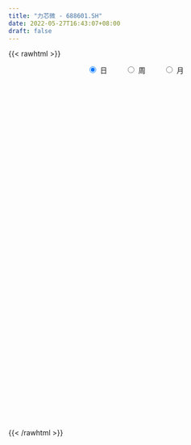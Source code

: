 ```yaml
---
title: "力芯微 - 688601.SH"
date: 2022-05-27T16:43:07+08:00
draft: false
---
```

{{< rawhtml >}}
    <div style="text-align: center">
        <label style="padding: 1rem;"><input style="margin-right: .5rem" type="radio" name="period" value="D" checked onclick="period_change(this)">日</label>
        <label style="padding: 1rem;"><input style="margin-right: .5rem" type="radio" name="period" value="W" onclick="period_change(this)">周</label>
        <label style="padding: 1rem;"><input style="margin-right: .5rem" type="radio" name="period" value="M" onclick="period_change(this)">月</label>
    </div>
    <div id="chart" style="height: 700px;"></div> 
    <script type="text/javascript">
        const D_v = [106010.79,66265.28,65886.98,51580.26,28597.3,44887.31,43051.8,30208.47,32520.2,18064.12,21737.22,28715.81,14627.27,16849.89,11795.73,14945.6,8912.02,27215.12,22547.42,14266.21,21036.78,35371.4,22296.87,30743.94,25886.71,23208.21,23615.58,20121.57,14357.77,10644.77,20770.41,14861.12,8987.43,12424.34,9803.27,11783.13,8488.34,8456.62,7541.01,7945.83,9963.67,8731.49,18484.64,17126.97,11623.48,10377.92,10249.17,7060.91,5847.32,6580.04,8089.03,10563.13,6131.22,4944.77,9423.95,6017.74,6697.17,3934.91,4463.93,9339.18,5462.47,4480.7,3794.76,8226.85,4764.77,5932.0,5663.68,4098.17,6621.3,7520.39,6627.91,4536.51,17873.53,8544.03,8451.92,5766.81,5192.91,6587.8,5874.91,5989.06,12021.63,9343.62,9976.24,9512.15,10328.0,10313.9,6699.3,9452.49,7972.89,8959.97,6595.98,9278.28,7309.89,9662.14,6560.57,5134.03,5124.71,8603.16,8850.22,6782.21,7602.39,7569.49,4651.84,6132.69,6762.94,7518.23,6674.69,5525.07,6102.58,6149.09,4096.07,4201.02,5863.97,4736.71,4384.48,5557.67,4341.14,6544.4,3937.61,4993.01,6838.75,4011.24,6127.2,4441.47,6522.38,7524.26,9168.15,7092.64,8618.43,8370.73,4793.9,5918.54,5328.73,5791.24,5434.9,5002.76,9179.89,5506.48,21338.4,21917.0,16381.68,12288.24,7497.1,9914.55,11667.65,15742.46,10594.17,7014.47,10370.49,9234.41,10859.87,13590.66,7835.8,5274.0,5157.3,5564.37,5674.7,5434.82,8478.45,11998.39,10003.67,6530.2,10411.84,7837.25,4181.95,5259.27,5405.09,4490.16,6660.83,9590.77,8522.06,7978.6,4892.73,7403.46,7779.13,6950.08,4338.4,23331.15,28995.85,20811.18,11096.19,8421.75,7037.35,15666.59,10110.18,11994.84,11993.08,8547.32,6203.55,6978.47,6379.47,6589.1,7396.62,17695.46,6626.99,9922.37,6768.39,4652.6,4743.56,6060.81,6464.03,5634.59,9681.16,8039.77,8215.59,8567.81,7666.91,11177.85,10540.91,10497.37,6519.88,8371.4,6870.0,9773.8,7042.15,8828.17,5344.42,4364.27,9650.16,5515.49,8387.99,6144.95]
const D_histogram = [0.0,0.5699683191,2.1056420469,1.5394337226,1.3165220214,1.0679524706,1.1964141187,1.1780781548,1.4257230585,1.167113336,0.7287549823,-0.2537596936,-0.8976555466,-1.3049094929,-1.7605438962,-2.4915590184,-2.7007735501,-2.1497321953,-1.3576876501,-0.7873982263,0.1756389653,0.7804551694,1.2589871583,2.948942094,4.445395958,4.8833604099,3.3780999475,3.3099349591,3.2892829398,3.1501428977,3.5695201702,3.1271015774,2.3892114474,1.7317853376,0.3421568818,0.0646780613,-0.7045977175,-1.2310140615,-1.3582187027,-1.995535381,-2.5093169966,-2.6090276461,-3.039667781,-2.2131637964,-2.4482360968,-3.1173491478,-4.0290036395,-4.4080966252,-4.7660950253,-4.5289958316,-4.1388683697,-3.3845583197,-2.8923181527,-2.5556937657,-1.8914427271,-1.7249197843,-1.6440071759,-1.5266843675,-1.490534289,-1.4873009473,-1.5363104967,-1.2377099378,-0.860725158,-0.1148666781,0.4573120051,0.2588272905,0.6485296681,0.9524523671,0.7228245566,0.0621390252,-0.2446275205,-0.3262253389,0.8168414015,1.5517453551,1.9741959691,1.9917644671,1.6532121176,1.5037666828,1.6127925412,1.4482129713,1.5436886136,1.7822342387,2.1249144773,2.4739620293,2.7460686251,2.9411945182,2.9292777143,3.107053599,2.7179280374,2.9597988566,2.7905498515,2.5162237537,1.9693558348,1.1099235979,0.2769625414,-0.0796627512,-0.4228426204,-0.1015368576,0.6012833284,0.921103443,1.1998623938,0.8750650178,0.5891492026,0.2741191851,-0.3130586031,-1.0139833752,-1.7363818054,-2.214460031,-2.7727463126,-3.3355852656,-3.4157937991,-3.1625104683,-3.0856217666,-2.6755094555,-2.3512250215,-2.4204247657,-2.3870306184,-2.6903168463,-2.7620388647,-2.6609330702,-2.0991914961,-1.7873891249,-1.8209263463,-1.4888168565,-1.0240405995,-0.8693626954,-0.4113286114,-0.0755922048,-0.1182257272,-0.2546386997,-0.2447433229,-0.3797989531,-0.3318844372,-0.4343803128,-0.1717139599,0.065954104,0.4879274692,0.8841500492,1.9331281043,3.2087412186,3.6860372925,3.5172227494,3.1486030602,2.5723444754,1.8198518319,0.5657685623,-0.6603116887,-1.2801720248,-1.9148995146,-1.6620984244,-1.2235431851,-0.6475165757,-0.6638438549,-0.4582924973,-0.4038877235,-0.2062786934,-0.2860648965,-0.4485819066,-0.5055520193,0.1505811419,0.1782538049,0.412990714,0.9977928723,1.1307042065,1.0564970417,0.7949419122,0.7349889155,0.3764342471,0.1532552219,0.2959642061,0.1858306418,-0.0666447106,-0.5339130292,-1.2750917327,-1.362504861,-1.2621679267,-1.182339971,0.5856902135,2.599503255,3.8734587065,4.20892693,4.1047701192,3.8766355354,3.2293469284,2.8573725885,2.6036894409,2.7525988879,1.9912009783,1.1331002264,0.5797824612,-0.3405245975,-1.0357104454,-1.8428869078,-2.7003997198,-3.2915086613,-2.873789617,-2.7446322874,-2.5366830669,-2.4596028583,-2.5423089066,-3.2988398498,-3.6684169345,-3.3057542448,-2.8598604433,-2.1565570491,-1.5675423912,-1.2183371857,-1.1777482353,-0.7011781288,0.1325112565,0.6783493245,1.1900254846,1.4476929795,1.6346768771,1.7816031205,2.170268027,2.1612690506,2.0721518741,1.4030803685,0.9435544441,0.219938666,-0.2648200992]
const D_fast = [0.0,0.7124603989,2.7745446384,2.5931947448,2.699413549,2.7178321158,3.1453972936,3.4215808683,4.0256565366,4.0588251481,3.80265554,2.7567009407,1.8883912011,1.1549098815,0.2591395042,-1.0947653726,-1.9791732918,-1.9655649858,-1.5129423531,-1.1395024859,-0.132555553,0.6673744434,1.4606532219,3.8878436812,6.4956465347,8.154451089,7.4937156134,8.2530343649,9.0547030806,9.7030987629,11.0148560779,11.3542128794,11.2136256113,10.9891458359,9.6850566006,9.4237472954,8.4783220872,7.6441522279,7.177392911,6.0411923874,4.9000815226,4.1481139616,2.9575568815,3.230769917,2.3836385924,0.9351882545,-0.9837171471,-2.4648342891,-4.0143564455,-4.9095062097,-5.5540958402,-5.6459253702,-5.8767647414,-6.1790637958,-5.987673439,-6.2523804423,-6.5824696278,-6.8468179113,-7.1833014051,-7.5518933002,-7.9849804738,-7.9958073993,-7.834003909,-7.1168620986,-6.4303554141,-6.5641333062,-6.0122985115,-5.4702627207,-5.5191843921,-6.1643351672,-6.5322585931,-6.6954127462,-5.3481356553,-4.225295363,-3.3092957567,-2.7937861419,-2.7190354621,-2.4925392262,-1.9803152325,-1.7828415596,-1.3014437639,-0.6173395791,0.2565692789,1.2241073382,2.1827310902,3.1131556129,3.8335582376,4.788097522,5.0784539697,6.0602745031,6.5886629609,6.9433928015,6.8888638413,6.3069125039,5.5431920828,5.1666511023,4.717760578,5.0136821265,5.8668231445,6.4169191199,6.9956436691,6.8896125476,6.750984033,6.5044838118,5.8390413729,4.8846207569,3.7281268754,2.696433642,1.4449607823,0.0482255129,-0.8859314703,-1.4232757567,-2.1177924966,-2.3765575494,-2.6400793707,-3.3143853063,-3.8777488136,-4.8536142531,-5.6158459877,-6.1799734608,-6.1430297607,-6.2780746707,-6.7668434786,-6.806938203,-6.5981720959,-6.6608348656,-6.3056329345,-5.988794579,-6.0609845332,-6.2610571807,-6.3123476347,-6.542353003,-6.5774095965,-6.7885005503,-6.5687626874,-6.3146060975,-5.770650865,-5.1533907727,-3.6211306915,-1.5433322725,-0.1445268756,0.5659642687,0.9844953446,1.0513228787,0.7537931931,-0.358847936,-1.750006109,-2.6899094514,-3.8033618199,-3.9660853357,-3.8334158927,-3.4192684272,-3.6015566701,-3.5105784369,-3.5571455939,-3.4111062372,-3.5624086644,-3.8370711511,-4.0204292686,-3.326650822,-3.2544147077,-2.9164301201,-2.0821797438,-1.6665923579,-1.4766752623,-1.5394949138,-1.4157006816,-1.6801467882,-1.865012008,-1.6483119722,-1.711987876,-1.9811244061,-2.581870982,-3.6418226186,-4.0698619622,-4.2850670096,-4.5008240466,-2.5863713087,0.0773175465,2.3196376746,3.7073376306,4.6293733496,5.3703976496,5.5304457748,5.8728145819,6.2700537946,7.1071129635,6.8435152986,6.2686896033,5.8603174534,4.8548792453,3.900765786,2.6328675967,1.1002548547,-0.3137312521,-0.614459612,-1.1714603543,-1.5976819005,-2.1355024065,-2.8537856815,-4.4350265872,-5.7217079054,-6.185483777,-6.4545550863,-6.2903909544,-6.0932618943,-6.0486409852,-6.3024890936,-6.0012135194,-5.13439632,-4.4189709208,-3.6097883895,-2.9901976498,-2.3945445329,-1.8022175093,-0.8709855962,-0.3396673098,0.0892534821,-0.2290479313,-0.4526852447,-1.1213163564,-1.6722801463]
const D_slow = [0.0,0.1424920798,0.6689025915,1.0537610222,1.3828915275,1.6498796452,1.9489831749,2.2435027136,2.5999334782,2.8917118122,3.0739005577,3.0104606343,2.7860467477,2.4598193744,2.0196834004,1.3967936458,0.7216002583,0.1841672095,-0.1552547031,-0.3521042596,-0.3081945183,-0.1130807259,0.2016660636,0.9389015871,2.0502505766,3.2710906791,4.115615666,4.9430994058,5.7654201407,6.5529558651,7.4453359077,8.227111302,8.8244141639,9.2573604983,9.3428997187,9.3590692341,9.1829198047,8.8751662893,8.5356116137,8.0367277684,7.4093985192,6.7571416077,5.9972246625,5.4439337134,4.8318746892,4.0525374022,3.0452864924,1.9432623361,0.7517385797,-0.3805103782,-1.4152274706,-2.2613670505,-2.9844465887,-3.6233700301,-4.0962307119,-4.527460658,-4.9384624519,-5.3201335438,-5.6927671161,-6.0645923529,-6.4486699771,-6.7580974615,-6.973278751,-7.0019954205,-6.8876674193,-6.8229605966,-6.6608281796,-6.4227150878,-6.2420089487,-6.2264741924,-6.2876310725,-6.3691874072,-6.1649770569,-5.7770407181,-5.2834917258,-4.785550609,-4.3722475796,-3.996305909,-3.5931077737,-3.2310545308,-2.8451323775,-2.3995738178,-1.8683451984,-1.2498546911,-0.5633375349,0.1719610947,0.9042805233,1.681043923,2.3605259324,3.1004756465,3.7981131094,4.4271690478,4.9195080065,5.196988906,5.2662295413,5.2463138535,5.1406031984,5.1152189841,5.2655398161,5.4958156769,5.7957812753,6.0145475298,6.1618348304,6.2303646267,6.1520999759,5.8986041321,5.4645086808,4.910893673,4.2177070949,3.3838107785,2.5298623287,1.7392347117,0.96782927,0.2989519061,-0.2888543492,-0.8939605407,-1.4907181953,-2.1632974068,-2.853807123,-3.5190403905,-4.0438382646,-4.4906855458,-4.9459171324,-5.3181213465,-5.5741314964,-5.7914721702,-5.8943043231,-5.9132023743,-5.9427588061,-6.006418481,-6.0676043117,-6.16255405,-6.2455251593,-6.3541202375,-6.3970487275,-6.3805602015,-6.2585783342,-6.0375408219,-5.5542587958,-4.7520734911,-3.830564168,-2.9512584807,-2.1641077156,-1.5210215968,-1.0660586388,-0.9246164982,-1.0896944204,-1.4097374266,-1.8884623052,-2.3039869113,-2.6098727076,-2.7717518515,-2.9377128152,-3.0522859396,-3.1532578704,-3.2048275438,-3.2763437679,-3.3884892446,-3.5148772494,-3.4772319639,-3.4326685127,-3.3294208341,-3.0799726161,-2.7972965644,-2.533172304,-2.334436826,-2.1506895971,-2.0565810353,-2.0182672298,-1.9442761783,-1.8978185178,-1.9144796955,-2.0479579528,-2.366730886,-2.7073571012,-3.0228990829,-3.3184840756,-3.1720615223,-2.5221857085,-1.5538210319,-0.5015892994,0.5246032304,1.4937621142,2.3010988464,3.0154419935,3.6663643537,4.3545140757,4.8523143203,5.1355893769,5.2805349922,5.1954038428,4.9364762314,4.4757545045,3.8006545745,2.9777774092,2.259330005,1.5731719331,0.9390011664,0.3241004518,-0.3114767749,-1.1361867373,-2.0532909709,-2.8797295322,-3.594694643,-4.1338339053,-4.5257195031,-4.8303037995,-5.1247408583,-5.3000353905,-5.2669075764,-5.0973202453,-4.7998138741,-4.4378906293,-4.02922141,-3.5838206299,-3.0412536231,-2.5009363605,-1.9828983919,-1.6321282998,-1.3962396888,-1.3412550223,-1.4074600471]
const D_data = [['2021-06-28', 158.7774, 154.808, 154.0439, 181.6017],['2021-06-29', 155.0164, 163.7392, 155.0164, 169.6934],['2021-06-30', 167.5896, 182.6933, 167.5896, 199.2657],['2021-07-01', 175.7666, 160.5637, 158.9759, 175.7666],['2021-07-02', 160.8614, 164.0468, 160.4644, 168.2445],['2021-07-05', 162.0522, 163.6201, 147.8615, 165.714],['2021-07-06', 160.4942, 169.1873, 160.256, 178.5254],['2021-07-07', 164.7316, 168.8995, 156.8721, 172.5315],['2021-07-08', 169.6934, 174.2483, 166.0216, 182.1177],['2021-07-09', 171.5788, 169.3063, 167.014, 176.6299],['2021-07-12', 169.7033, 166.3491, 159.9782, 171.6781],['2021-07-13', 164.2552, 156.2965, 153.8851, 166.617],['2021-07-14', 153.8156, 156.0782, 153.8156, 159.4621],['2021-07-15', 156.7927, 155.6813, 149.1019, 159.0354],['2021-07-16', 153.8156, 151.821, 151.1363, 158.6782],['2021-07-19', 150.6202, 143.6836, 143.6142, 150.6202],['2021-07-20', 144.8844, 145.7378, 143.8424, 147.4744],['2021-07-21', 144.4874, 154.3118, 144.3981, 158.7278],['2021-07-22', 152.9225, 159.5713, 150.3523, 163.6201],['2021-07-23', 158.5789, 159.5911, 155.4629, 163.5407],['2021-07-26', 160.3156, 168.3834, 158.7774, 173.2659],['2021-07-27', 167.2125, 168.5025, 163.3621, 187.1093],['2021-07-28', 166.2697, 170.6857, 160.5736, 178.6246],['2021-07-29', 175.1513, 193.5298, 173.1071, 200.4466],['2021-07-30', 188.5482, 202.9374, 187.4467, 213.9327],['2021-08-02', 198.4718, 199.0473, 188.5283, 207.403],['2021-08-03', 195.5939, 175.6376, 174.4567, 199.4641],['2021-08-04', 175.5384, 192.7161, 174.9132, 193.0039],['2021-08-05', 188.9253, 196.487, 185.5909, 201.4488],['2021-08-06', 196.487, 198.0351, 188.6673, 200.9527],['2021-08-09', 192.081, 209.4969, 189.5405, 213.4068],['2021-08-10', 209.3778, 202.4412, 197.4794, 214.2304],['2021-08-11', 202.4412, 198.9679, 197.4794, 207.403],['2021-08-12', 196.487, 199.1366, 194.3039, 208.9213],['2021-08-13', 194.3039, 186.5635, 185.4619, 198.6504],['2021-08-16', 184.7276, 197.4794, 182.7627, 199.0672],['2021-08-17', 195.4947, 189.5405, 187.5558, 201.7267],['2021-08-18', 188.5482, 189.5802, 180.6093, 194.9985],['2021-08-19', 187.7344, 193.0138, 185.968, 198.0252],['2021-08-20', 193.51, 184.3803, 182.6933, 197.3603],['2021-08-23', 185.1742, 182.0978, 178.9818, 188.7963],['2021-08-24', 182.594, 184.5787, 180.6192, 189.8978],['2021-08-25', 183.5864, 177.6322, 168.6415, 185.3726],['2021-08-26', 177.6322, 193.1726, 176.6399, 198.0748],['2021-08-27', 188.5482, 180.3314, 179.6169, 192.8947],['2021-08-30', 180.3314, 170.8346, 169.5941, 183.0902],['2021-08-31', 170.7651, 161.1392, 158.7774, 170.8247],['2021-09-01', 160.266, 161.2782, 158.7774, 163.7392],['2021-09-02', 161.3179, 156.0484, 153.8255, 161.3179],['2021-09-03', 154.3118, 159.4721, 153.8652, 162.2507],['2021-09-06', 161.3377, 159.482, 153.8156, 161.3377],['2021-09-07', 158.7476, 163.8682, 157.1301, 170.6857],['2021-09-08', 164.0965, 161.0698, 159.2736, 164.2354],['2021-09-09', 160.9606, 158.7079, 155.0065, 161.0003],['2021-09-10', 155.4828, 163.1934, 155.4828, 165.9522],['2021-09-13', 163.1934, 157.14, 156.5347, 163.2232],['2021-09-14', 157.2095, 154.7087, 152.3271, 160.7621],['2021-09-15', 154.7087, 153.6965, 150.9378, 155.6614],['2021-09-16', 153.6171, 151.0966, 151.0966, 156.3958],['2021-09-17', 150.0943, 148.7546, 140.9249, 152.3767],['2021-09-22', 145.063, 145.8668, 144.031, 150.7889],['2021-09-23', 149.221, 148.8439, 146.3729, 151.2355],['2021-09-24', 148.834, 149.8363, 145.8569, 150.3424],['2021-09-27', 150.8385, 156.1179, 148.9034, 161.7545],['2021-09-28', 156.1477, 156.6637, 151.1065, 157.6858],['2021-09-29', 154.7385, 147.3256, 146.8691, 155.6316],['2021-09-30', 147.4248, 154.6194, 146.8691, 156.7927],['2021-10-08', 155.7706, 155.1355, 154.808, 159.7598],['2021-10-11', 155.0561, 148.4172, 145.8966, 156.0584],['2021-10-12', 146.5218, 140.0218, 137.9676, 150.3721],['2021-10-13', 138.9302, 140.8653, 136.9455, 141.7882],['2021-10-14', 140.3195, 141.5004, 139.9226, 144.289],['2021-10-15', 143.7035, 159.0354, 142.7409, 164.93],['2021-10-18', 157.7851, 159.1148, 155.0858, 160.3453],['2021-10-19', 159.869, 158.966, 155.8103, 164.3445],['2021-10-20', 159.6209, 155.9591, 154.6294, 161.556],['2021-10-21', 153.8156, 151.434, 151.2553, 155.5522],['2021-10-22', 152.8233, 153.1507, 152.337, 157.2889],['2021-10-25', 153.1507, 156.9912, 147.9409, 157.2393],['2021-10-26', 155.324, 154.153, 151.3248, 156.495],['2021-10-27', 161.6751, 157.9935, 154.9072, 163.2232],['2021-10-28', 159.5713, 161.6553, 157.9835, 164.5331],['2021-10-29', 162.5484, 165.8033, 156.7927, 168.1552],['2021-11-01', 165.7239, 169.3857, 162.3797, 169.5743],['2021-11-02', 168.7109, 172.075, 168.701, 178.6246],['2021-11-03', 177.0864, 174.6353, 173.772, 184.3505],['2021-11-04', 173.8613, 174.9727, 173.3055, 179.1208],['2021-11-05', 177.4338, 180.4108, 176.6399, 184.1818],['2021-11-08', 177.9002, 175.3597, 170.1895, 180.1727],['2021-11-09', 174.1292, 185.5413, 174.1292, 187.1291],['2021-11-10', 184.5787, 183.3879, 179.6467, 185.5711],['2021-11-11', 181.6017, 183.5864, 178.1284, 190.5329],['2021-11-12', 181.4826, 180.4108, 178.6345, 185.1047],['2021-11-15', 180.5101, 174.6353, 173.4742, 185.0749],['2021-11-16', 174.9429, 171.6781, 170.8048, 177.5925],['2021-11-17', 172.1743, 175.2506, 170.8445, 175.4193],['2021-11-18', 175.3597, 174.0597, 173.6826, 179.1208],['2021-11-19', 173.7819, 182.852, 173.246, 184.7772],['2021-11-22', 188.2108, 191.3566, 185.7597, 192.5176],['2021-11-23', 189.5405, 190.7115, 188.052, 194.8695],['2021-11-24', 189.0344, 193.4802, 189.0245, 199.4641],['2021-11-25', 191.0588, 187.4665, 187.4367, 195.7924],['2021-11-26', 188.4886, 187.7543, 185.7398, 191.9222],['2021-11-29', 185.581, 186.9902, 182.5047, 189.5505],['2021-11-30', 186.6131, 181.9986, 181.2246, 193.5894],['2021-12-01', 181.8001, 177.404, 176.8086, 185.2436],['2021-12-02', 177.4338, 172.9781, 170.904, 178.6544],['2021-12-03', 173.5536, 171.9361, 170.4872, 176.1437],['2021-12-06', 171.6979, 166.7659, 164.6125, 171.6979],['2021-12-07', 168.1155, 161.7545, 159.5515, 169.6735],['2021-12-08', 161.4667, 163.769, 161.4667, 164.6323],['2021-12-09', 163.769, 166.0812, 163.1537, 167.0934],['2021-12-10', 165.7239, 162.4491, 160.782, 165.7239],['2021-12-13', 162.6774, 165.7239, 160.1469, 166.7163],['2021-12-14', 166.7758, 164.6224, 162.3201, 167.6888],['2021-12-15', 165.7041, 158.3805, 157.9935, 166.0216],['2021-12-16', 158.3606, 157.4675, 156.9515, 160.266],['2021-12-17', 157.666, 150.2134, 149.4989, 157.666],['2021-12-20', 150.5138, 149.5493, 148.535, 152.1346],['2021-12-21', 149.957, 149.1615, 144.4582, 151.1203],['2021-12-22', 149.7382, 154.2823, 149.7382, 156.7781],['2021-12-23', 154.1233, 151.349, 149.957, 154.7795],['2021-12-24', 151.3888, 145.6514, 145.1742, 153.109],['2021-12-27', 146.6657, 148.9825, 146.0691, 151.538],['2021-12-28', 149.1515, 151.0209, 147.66, 152.8803],['2021-12-29', 150.6232, 147.2424, 145.2338, 151.2595],['2021-12-30', 148.5052, 151.359, 146.9839, 153.6758],['2021-12-31', 155.1176, 150.9414, 149.8376, 155.1176],['2022-01-04', 150.9513, 146.0691, 144.2196, 151.7368],['2022-01-05', 146.7253, 143.4042, 139.407, 146.7253],['2022-01-06', 142.1812, 143.8318, 140.6996, 144.677],['2022-01-07', 144.2395, 140.5505, 140.2223, 145.4625],['2022-01-10', 140.2024, 141.4354, 138.2635, 142.5193],['2022-01-11', 141.4155, 138.1939, 138.1044, 142.2408],['2022-01-12', 138.5916, 142.0519, 138.5916, 142.1016],['2022-01-13', 142.1215, 142.1414, 138.691, 143.5932],['2022-01-14', 140.6996, 145.562, 140.103, 148.5052],['2022-01-17', 146.7452, 147.133, 144.7267, 148.714],['2022-01-18', 147.133, 159.5424, 145.5719, 159.8706],['2022-01-19', 157.9813, 170.0228, 154.7795, 170.5796],['2022-01-20', 166.8508, 166.9304, 162.2868, 172.3197],['2022-01-21', 166.8906, 162.078, 159.1944, 170.8282],['2022-01-24', 163.3706, 160.4274, 160.4274, 169.635],['2022-01-25', 160.5368, 157.2952, 156.1815, 165.061],['2022-01-26', 156.8179, 153.0593, 146.3773, 156.8975],['2022-01-27', 151.8263, 142.1414, 139.2081, 154.1233],['2022-01-28', 140.6897, 135.5787, 135.2208, 145.1344],['2022-02-07', 137.4282, 137.2095, 134.9324, 139.5462],['2022-02-08', 139.9041, 132.0985, 128.5686, 141.1968],['2022-02-09', 131.2533, 140.451, 130.2689, 141.0775],['2022-02-10', 141.6144, 143.1457, 139.2777, 146.0392],['2022-02-11', 145.1742, 146.4867, 141.2167, 154.6204],['2022-02-14', 140.2024, 139.6456, 134.3159, 145.1742],['2022-02-15', 139.2081, 142.0619, 138.0944, 143.4937],['2022-02-16', 143.5733, 140.0831, 139.5561, 144.8361],['2022-02-17', 140.0036, 141.863, 136.2251, 144.677],['2022-02-18', 140.0036, 138.0447, 136.4239, 141.8531],['2022-02-21', 137.3089, 135.5787, 134.4949, 138.343],['2022-02-22', 134.9424, 135.4296, 129.7618, 137.5873],['2022-02-23', 134.8628, 145.3531, 134.7435, 145.6713],['2022-02-24', 143.9909, 138.9695, 137.2194, 146.4867],['2022-02-25', 141.694, 142.032, 140.6996, 145.6713],['2022-02-28', 142.4099, 148.7538, 142.4099, 150.6331],['2022-03-01', 148.7538, 145.4725, 143.2849, 149.6487],['2022-03-02', 143.1855, 143.5335, 140.7593, 144.1997],['2022-03-03', 144.1798, 140.6698, 140.4908, 146.2679],['2022-03-04', 139.5064, 142.6187, 139.228, 144.9753],['2022-03-07', 141.694, 137.8856, 136.8018, 141.694],['2022-03-08', 137.2095, 137.9254, 135.5887, 143.0662],['2022-03-09', 137.9254, 142.1911, 132.2775, 142.6684],['2022-03-10', 146.1486, 139.0291, 138.6413, 147.1628],['2022-03-11', 137.2194, 136.0361, 133.3415, 138.6214],['2022-03-14', 134.0872, 130.8656, 130.1397, 134.0872],['2022-03-15', 129.5132, 123.1097, 123.0997, 131.1042],['2022-03-16', 125.2773, 127.6339, 119.3212, 128.1609],['2022-03-17', 128.6681, 128.5587, 128.1709, 133.242],['2022-03-18', 130.259, 127.3555, 125.7845, 130.7065],['2022-03-21', 128.7575, 152.8306, 127.2859, 152.8306],['2022-03-22', 166.0554, 167.0497, 158.8961, 173.8411],['2022-03-23', 169.0384, 169.0086, 164.0667, 177.4903],['2022-03-24', 168.054, 164.713, 161.0837, 168.5114],['2022-03-25', 166.6023, 163.1718, 162.078, 170.0327],['2022-03-28', 161.0837, 164.0667, 160.0893, 168.3523],['2022-03-29', 164.5639, 159.5623, 157.4841, 168.0242],['2022-03-30', 160.139, 163.0723, 159.095, 166.3537],['2022-03-31', 163.0723, 165.5284, 161.7101, 170.5299],['2022-04-01', 164.8622, 173.0158, 163.0027, 177.4903],['2022-04-06', 170.5299, 162.5056, 161.6405, 172.9959],['2022-04-07', 161.5808, 158.8663, 158.2001, 165.7869],['2022-04-08', 160.0893, 160.2882, 154.1233, 163.0723],['2022-04-11', 160.0694, 152.5323, 151.1402, 160.0794],['2022-04-12', 152.5323, 151.1402, 149.1416, 154.69],['2022-04-13', 150.4243, 145.1742, 143.6826, 151.0905],['2022-04-14', 145.7509, 138.7905, 128.5587, 148.6345],['2022-04-15', 137.2194, 136.2748, 135.0418, 139.9737],['2022-04-18', 136.8813, 146.3475, 135.5787, 146.6657],['2022-04-19', 144.2991, 142.2309, 141.1968, 149.6487],['2022-04-20', 142.2309, 142.1911, 139.3871, 145.6514],['2022-04-21', 139.218, 139.407, 138.9098, 146.9441],['2022-04-22', 139.0092, 135.3799, 134.1171, 143.1855],['2022-04-25', 134.2463, 122.2048, 121.3994, 134.2463],['2022-04-26', 124.2929, 120.9718, 120.3255, 125.7944],['2022-04-27', 120.3255, 126.9777, 114.7373, 127.1069],['2022-04-28', 128.2703, 127.276, 124.4023, 132.9437],['2022-04-29', 128.3399, 131.0545, 125.7447, 132.715],['2022-05-05', 132.1582, 131.0147, 127.266, 134.0375],['2022-05-06', 127.276, 128.7675, 124.6012, 132.2576],['2022-05-09', 128.6283, 124.283, 121.6878, 129.9408],['2022-05-10', 121.6977, 129.6525, 120.5343, 132.4167],['2022-05-11', 130.4181, 136.7024, 129.0857, 141.1968],['2022-05-12', 136.066, 136.4239, 134.3458, 137.995],['2022-05-13', 136.8217, 138.9098, 135.5191, 142.9866],['2022-05-16', 140.0831, 138.2138, 135.9168, 143.1656],['2022-05-17', 138.2138, 139.1683, 135.2904, 141.3658],['2022-05-18', 139.1385, 140.4013, 137.5575, 142.9071],['2022-05-19', 136.0, 146.0, 135.9, 146.88],['2022-05-20', 146.0, 143.39, 142.69, 146.98],['2022-05-23', 143.39, 143.5, 141.3, 145.69],['2022-05-24', 143.09, 135.31, 134.01, 146.61],['2022-05-25', 135.52, 135.6, 134.6, 138.48],['2022-05-26', 134.68, 129.35, 127.0, 136.45],['2022-05-27', 130.0, 128.85, 128.15, 134.3]]
const W_v = [318340.61,168731.9,93725.92,87886.37,135335.7,91947.9,66846.57,44214.93,65930.25,40115.36,39152.1,30452.93,13737.93,24587.3,4098.17,43179.64,34543.47,43205.46,46305.84,40117.01,35084.61,35456.15,32613.62,26412.73,25564.4,25907.81,34748.9,27701.6,30737.52,77431.8,55415.93,51069.9,29506.17,42445.53,33095.4,37242.42,31363.8,92656.12,56802.04,21729.34,44687.64,32147.73,38035.14,16234.72,47107.41,37858.54,34062.86]
const W_histogram = [0.0,0.3356490028,-0.5882039893,-0.6399772681,2.1294147723,3.4379161714,3.3350927278,2.9382310272,2.2521145514,0.3427326653,-0.6653800176,-2.2131663129,-3.0225457529,-3.0835733798,-2.9376313031,-2.4469734839,-2.3848287751,-1.4060828238,0.2238254468,1.2437004916,1.9807120295,2.6543420476,1.9245492728,0.7530311795,-0.8110707944,-2.0476777279,-2.38079344,-3.1254479769,-3.0989423416,-1.8492244896,-2.6392543903,-2.2730821028,-2.4311110203,-2.1106650781,-1.7193263841,-1.7576773924,-2.1932225146,-0.0102022146,2.0421783734,2.4599660209,1.1054812113,0.1840237377,-0.6370621904,-1.2206565777,-0.8288118738,-0.2055749564,-0.6833331737]
const W_fast = [0.0,0.4195612536,-0.6513427359,-0.8631103317,2.4386354018,4.6066158437,5.337565582,5.6752616382,5.5521738003,3.7284750805,2.5540173932,0.4529395197,-1.1120763586,-1.9439973303,-2.5324630794,-2.6535486312,-3.1876111161,-2.5603858708,-0.8745212385,0.4562789292,1.6884684744,3.0256840045,2.7770285479,1.7937682495,0.0268985769,-1.7216277885,-2.6499418607,-4.1759583917,-4.9241883418,-4.1367766122,-5.5866201105,-5.7887183487,-6.5545250213,-6.7617453486,-6.8002382507,-7.278008607,-8.2618593578,-6.0813896116,-3.5184644302,-2.4856852774,-3.5637997843,-4.4392513234,-5.4196027991,-6.3083613308,-6.1237195954,-5.551876417,-6.2004679278]
const W_slow = [0.0,0.0839122507,-0.0631387466,-0.2231330636,0.3092206295,1.1686996723,2.0024728543,2.737030611,3.3000592489,3.3857424152,3.2193974108,2.6661058326,1.9104693944,1.1395760494,0.4051682237,-0.2065751473,-0.8027823411,-1.154303047,-1.0983466853,-0.7874215624,-0.2922435551,0.3713419569,0.8524792751,1.0407370699,0.8379693713,0.3260499394,-0.2691484206,-1.0505104148,-1.8252460002,-2.2875521226,-2.9473657202,-3.5156362459,-4.123414001,-4.6510802705,-5.0809118665,-5.5203312146,-6.0686368433,-6.0711873969,-5.5606428036,-4.9456512984,-4.6692809955,-4.6232750611,-4.7825406087,-5.0877047531,-5.2949077216,-5.3463014607,-5.5171347541]
const W_data = [['2021-07-02', 158.7774, 164.0468, 154.0439, 199.2657],['2021-07-09', 162.0522, 169.3063, 147.8615, 182.1177],['2021-07-16', 169.7033, 151.821, 149.1019, 171.6781],['2021-07-23', 150.6202, 159.5911, 143.6142, 163.6201],['2021-07-30', 160.3156, 202.9374, 158.7774, 213.9327],['2021-08-06', 198.4718, 198.0351, 174.4567, 207.403],['2021-08-13', 192.081, 186.5635, 185.4619, 214.2304],['2021-08-20', 184.7276, 184.3803, 180.6093, 201.7267],['2021-08-27', 185.1742, 180.3314, 168.6415, 198.0748],['2021-09-03', 180.3314, 159.4721, 153.8255, 183.0902],['2021-09-10', 161.3377, 163.1934, 153.8156, 170.6857],['2021-09-17', 163.1934, 148.7546, 140.9249, 163.2232],['2021-09-24', 145.063, 149.8363, 144.031, 151.2355],['2021-09-30', 150.8385, 154.6194, 146.8691, 161.7545],['2021-10-08', 155.7706, 155.1355, 154.808, 159.7598],['2021-10-15', 155.0561, 159.0354, 136.9455, 164.93],['2021-10-22', 157.7851, 153.1507, 151.2553, 164.3445],['2021-10-29', 153.1507, 165.8033, 147.9409, 168.1552],['2021-11-05', 165.7239, 180.4108, 162.3797, 184.3505],['2021-11-12', 177.9002, 180.4108, 170.1895, 190.5329],['2021-11-19', 180.5101, 182.852, 170.8048, 185.0749],['2021-11-26', 188.2108, 187.7543, 185.7398, 199.4641],['2021-12-03', 185.581, 171.9361, 170.4872, 193.5894],['2021-12-10', 171.6979, 162.4491, 159.5515, 171.6979],['2021-12-17', 162.6774, 150.2134, 149.4989, 167.6888],['2021-12-24', 150.5138, 145.6514, 144.4582, 156.7781],['2021-12-31', 146.6657, 150.9414, 145.2338, 155.1176],['2022-01-07', 150.9513, 140.5505, 139.407, 151.7368],['2022-01-14', 140.2024, 145.562, 138.1044, 148.5052],['2022-01-21', 146.7452, 162.078, 144.7267, 172.3197],['2022-01-28', 163.3706, 135.5787, 135.2208, 169.635],['2022-02-11', 137.4282, 146.4867, 128.5686, 154.6204],['2022-02-18', 140.2024, 138.0447, 134.3159, 145.1742],['2022-02-25', 137.3089, 142.032, 129.7618, 146.4867],['2022-03-04', 142.4099, 142.6187, 139.228, 150.6331],['2022-03-11', 141.694, 136.0361, 132.2775, 147.1628],['2022-03-18', 134.0872, 127.3555, 119.3212, 134.0872],['2022-03-25', 128.7575, 163.1718, 127.2859, 177.4903],['2022-04-01', 161.0837, 173.0158, 157.4841, 177.4903],['2022-04-08', 170.5299, 160.2882, 154.1233, 172.9959],['2022-04-15', 160.0694, 136.2748, 128.5587, 160.0794],['2022-04-22', 136.8813, 135.3799, 134.1171, 149.6487],['2022-04-29', 134.2463, 131.0545, 114.7373, 134.2463],['2022-05-06', 132.1582, 128.7675, 124.6012, 134.0375],['2022-05-13', 128.6283, 138.9098, 120.5343, 142.9866],['2022-05-20', 140.0831, 143.39, 135.2904, 146.98],['2022-05-27', 143.39, 128.85, 127.0, 146.61]]
const M_v = [238163.05,565857.45,289566.74,127418.53,125026.74,169859.24,132351.83,191286.85,133433.44,228754.86,148592.93,135263.53]
const M_histogram = [0.0,1.2919311681,-0.6364446195,-2.2293221167,-2.3935246636,-1.3283824936,-2.5610638912,-4.1619338814,-4.0789554826,-2.7059149545,-3.8606577462,-4.4710756855]
const M_fast = [0.0,1.6149139601,-0.4725729824,-2.6227810087,-3.3853647216,-2.652318175,-4.5252655453,-7.1666190059,-8.1033794778,-7.4068176882,-9.5267249165,-11.2549117772]
const M_slow = [0.0,0.322982792,0.1638716371,-0.393458892,-0.9918400579,-1.3239356813,-1.9642016541,-3.0046851245,-4.0244239952,-4.7009027338,-5.6660671703,-6.7838360917]
const M_data = [['2021-06-30', 158.7774, 182.6933, 154.0439, 199.2657],['2021-07-30', 175.7666, 202.9374, 143.6142, 213.9327],['2021-08-31', 198.4718, 161.1392, 158.7774, 214.2304],['2021-09-30', 160.266, 154.6194, 140.9249, 170.6857],['2021-10-29', 155.7706, 165.8033, 136.9455, 168.1552],['2021-11-30', 165.7239, 181.9986, 162.3797, 199.4641],['2021-12-31', 181.8001, 150.9414, 144.4582, 185.2436],['2022-01-28', 150.9513, 135.5787, 135.2208, 172.3197],['2022-02-28', 137.4282, 148.7538, 128.5686, 154.6204],['2022-03-31', 148.7538, 165.5284, 119.3212, 177.4903],['2022-04-29', 164.8622, 131.0545, 114.7373, 177.4903],['2022-05-31', 132.1582, 128.85, 120.5343, 146.98]]
        const D_a = [null,null,199.2657,null,null,null,null,null,null,null,null,null,null,null,null,143.6142,null,null,null,null,null,null,null,null,null,null,null,null,null,null,null,214.2304,null,null,null,null,null,null,null,null,null,null,null,null,null,null,null,null,null,null,153.8156,null,null,null,165.9522,null,null,null,null,140.9249,null,null,null,null,null,null,null,null,null,null,null,null,164.93,null,null,null,null,null,147.9409,null,null,null,null,null,null,null,null,null,null,null,null,null,null,null,null,null,null,null,null,null,199.4641,null,null,null,null,null,null,null,null,159.5515,null,null,null,null,167.6888,null,null,null,null,144.4582,null,null,null,null,null,null,null,155.1176,null,null,null,null,null,138.1044,null,null,null,null,null,null,172.3197,null,null,null,null,null,null,null,128.5686,null,null,null,null,null,144.8361,null,null,null,129.7618,null,null,null,null,null,null,null,null,null,null,null,147.1628,null,null,null,119.3212,null,null,null,null,177.4903,null,null,null,null,null,null,null,null,null,null,null,null,null,null,null,null,null,null,null,null,null,null,114.7373,null,null,null,null,null,null,null,null,null,null,null,null,null,146.98,null,null,null,null,null]
const W_a = [null,null,null,null,null,null,null,null,null,null,null,140.9249,null,null,null,null,null,null,null,null,null,199.4641,null,null,null,null,null,null,null,null,null,null,null,null,null,null,null,null,null,null,null,null,114.7373,null,null,null,null]
const M_a = [null,null,214.2304,null,null,null,null,null,null,null,null,null]
        const D_b = [[{ coord: ['2021-06-30', 199.2657] }, { coord: ['2022-01-20', 153.8156] }],[{ coord: ['2022-02-08', 144.8361] }, { coord: ['2022-04-27', 129.7618] }]]
const W_b = []
const M_b = []
    </script>
{{< /rawhtml >}}